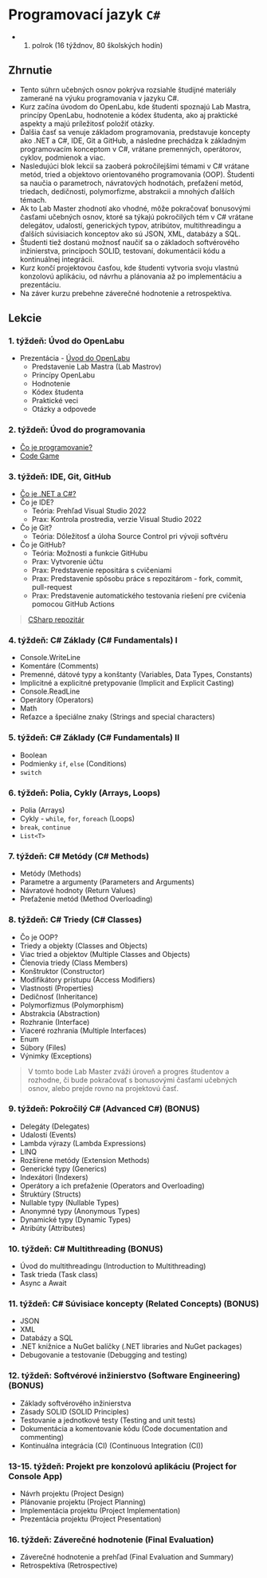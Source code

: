 # Programovací jazyk `C#`

- 1. polrok (16 týždnov, 80 školských hodín)

## Zhrnutie

- Tento súhrn učebných osnov pokrýva rozsiahle študijné materiály zamerané na výuku programovania v jazyku C#.
- Kurz začína úvodom do OpenLabu, kde študenti spoznajú Lab Mastra, princípy OpenLabu, hodnotenie a kódex študenta, ako aj praktické aspekty a majú príležitosť položiť otázky.
- Ďalšia časť sa venuje základom programovania, predstavuje koncepty ako .NET a C#, IDE, Git a GitHub, a následne prechádza k základným programovacím konceptom v C#, vrátane premenných, operátorov, cyklov, podmienok a viac.
- Nasledujúci blok lekcií sa zaoberá pokročilejšími témami v C# vrátane metód, tried a objektovo orientovaného programovania (OOP). Študenti sa naučia o parametroch, návratových hodnotách, preťažení metód, triedach, dedičnosti, polymorfizme, abstrakcii a mnohých ďalších témach.
- Ak to Lab Master zhodnotí ako vhodné, môže pokračovať bonusovými časťami učebných osnov, ktoré sa týkajú pokročilých tém v C# vrátane delegátov, udalostí, generických typov, atribútov, multithreadingu a ďalších súvisiacich konceptov ako sú JSON, XML, databázy a SQL.
- Študenti tiež dostanú možnosť naučiť sa o základoch softvérového inžinierstva, princípoch SOLID, testovaní, dokumentácii kódu a kontinuálnej integrácii.
- Kurz končí projektovou časťou, kde študenti vytvoria svoju vlastnú konzolovú aplikáciu, od návrhu a plánovania až po implementáciu a prezentáciu.
- Na záver kurzu prebehne záverečné hodnotenie a retrospektíva.

## Lekcie

### 1. týždeň: Úvod do OpenLabu

- Prezentácia - [Úvod do OpenLabu](/Prezentacie/1.%20Intro%20do%20OpenLabu.pptx)
  - Predstavenie Lab Mastra (Lab Mastrov)
  - Princípy OpenLabu
  - Hodnotenie
  - Kódex študenta
  - Praktické veci
  - Otázky a odpovede

### 2. týždeň: Úvod do programovania

- [Čo je programovanie?](lekcie/Co%20je%20programovanie.md)
- [Code Game](https://www.w3schools.com/codegame/index.html)

### 3. týždeň: IDE, Git, GitHub

- [Čo je .NET a C#?](lekcie/Co%20je%20.NET%20a%20CSharp.md)
- Čo je IDE?
  - Teória: Prehľad Visual Studio 2022
  - Prax: Kontrola prostredia, verzie Visual Studio 2022
- Čo je Git?
  - Teória: Dôležitosť a úloha Source Control pri vývoji softvéru
- Čo je GitHub?
  - Teória: Možnosti a funkcie GitHubu
  - Prax: Vytvorenie účtu
  - Prax: Predstavenie repositára s cvičeniami
  - Prax: Predstavenie spôsobu práce s repozitárom - fork, commit, pull-request
  - Prax: Predstavenie automatického testovania riešení pre cvičenia pomocou GitHub Actions

> [CSharp repozitár](https://github.com/AppsLab-sk/csharp)

### 4. týždeň: C# Základy (C# Fundamentals) I

- Console.WriteLine
- Komentáre (Comments)
- Premenné, dátové typy a konštanty (Variables, Data Types, Constants)
- Implicitné a explicitné pretypovanie (Implicit and Explicit Casting)
- Console.ReadLine
- Operátory (Operators)
- Math
- Reťazce a špeciálne znaky (Strings and special characters)

### 5. týždeň: C# Základy (C# Fundamentals) II

- Boolean
- Podmienky `if`, `else` (Conditions)
- `switch`

### 6. týždeň: Polia, Cykly (Arrays, Loops)

- Polia (Arrays)
- Cykly - `while`, `for`, `foreach` (Loops)
- `break`, `continue`
- `List<T>`

### 7. týždeň: C# Metódy (C# Methods)

- Metódy (Methods)
- Parametre a argumenty (Parameters and Arguments)
- Návratové hodnoty (Return Values)
- Preťaženie metód (Method Overloading)

### 8. týždeň: C# Triedy (C# Classes)

- Čo je OOP?
- Triedy a objekty (Classes and Objects)
- Viac tried a objektov (Multiple Classes and Objects)
- Členovia triedy (Class Members)
- Konštruktor (Constructor)
- Modifikátory prístupu (Access Modifiers)
- Vlastnosti (Properties)
- Dedičnosť (Inheritance)
- Polymorfizmus (Polymorphism)
- Abstrakcia (Abstraction)
- Rozhranie (Interface)
- Viaceré rozhrania (Multiple Interfaces)
- Enum
- Súbory (Files)
- Výnimky (Exceptions)

> V tomto bode Lab Master zváži úroveň a progres študentov a rozhodne, či bude pokračovať s bonusovými časťami učebných osnov, alebo prejde rovno na projektovú časť.

### 9. týždeň: Pokročilý C# (Advanced C#) (BONUS)

- Delegáty (Delegates)
- Udalosti (Events)
- Lambda výrazy (Lambda Expressions)
- LINQ
- Rozšírene metódy (Extension Methods)
- Generické typy (Generics)
- Indexátori (Indexers)
- Operátory a ich preťaženie (Operators and Overloading)
- Štruktúry (Structs)
- Nullable typy (Nullable Types)
- Anonymné typy (Anonymous Types)
- Dynamické typy (Dynamic Types)
- Atribúty (Attributes)

### 10. týždeň: C# Multithreading (BONUS)

- Úvod do multithreadingu (Introduction to Multithreading)
- Task trieda (Task class)
- Async a Await

### 11. týždeň: C# Súvisiace koncepty (Related Concepts) (BONUS)

- JSON
- XML
- Databázy a SQL
- .NET knižnice a NuGet balíčky (.NET libraries and NuGet packages)
- Debugovanie a testovanie (Debugging and testing)

### 12. týždeň: Softvérové inžinierstvo (Software Engineering) (BONUS)

- Základy softvérového inžinierstva
- Zásady SOLID (SOLID Principles)
- Testovanie a jednotkové testy (Testing and unit tests)
- Dokumentácia a komentovanie kódu (Code documentation and commenting)
- Kontinuálna integrácia (CI) (Continuous Integration (CI))

### 13-15. týždeň: Projekt pre konzolovú aplikáciu (Project for Console App)

- Návrh projektu (Project Design)
- Plánovanie projektu (Project Planning)
- Implementácia projektu (Project Implementation)
- Prezentácia projektu (Project Presentation)

### 16. týždeň: Záverečné hodnotenie (Final Evaluation)

- Záverečné hodnotenie a prehľad (Final Evaluation and Summary)
- Retrospektíva (Retrospective)
